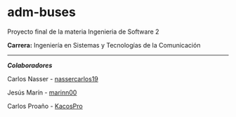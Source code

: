 # adm-buses
Proyecto final de la materia Ingenieria de Software 2

**Carrera:** Ingeniería en Sistemas y Tecnologías de la Comunicación

---------------------------------------

***Colaboradores***

Carlos Nasser - [nassercarlos19](https://github.com/nassercarlos19)

Jesús Marín - [marinn00](https://github.com/marinn00)

Carlos Proaño - [KacosPro](https://github.com/Kacos)

